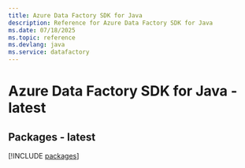```yaml
---
title: Azure Data Factory SDK for Java
description: Reference for Azure Data Factory SDK for Java
ms.date: 07/18/2025
ms.topic: reference
ms.devlang: java
ms.service: datafactory
---
```

# Azure Data Factory SDK for Java - latest
## Packages - latest
[!INCLUDE [packages](data-factory-index.md)]